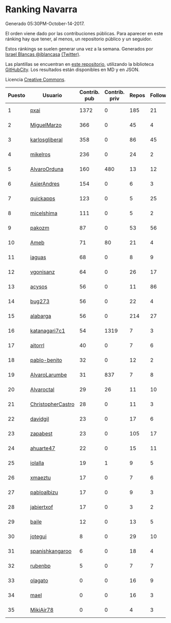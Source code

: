 # Ranking Navarra

Generado 05:30PM-October-14-2017.

El orden viene dado por las contribuciones públicas. Para aparecer en este ránking hay que tener, al menos, un repositorio público y un seguidor.

Estos ránkings se suelen generar una vez a la semana. Generados por [Israel Blancas @iblancasa](https://github.com/iblancasa/) [(Twitter)](https://twitter.com/iblancasa).

Las plantillas se encuentran en [este repositorio](https://github.com/iblancasa/GH-Spanish-Ranking), utilizando la biblioteca [GitHubCity](https://github.com/iblancasa/GitHubCity). Los resultados están disponibles en MD y en JSON.

Licencia [Creative Commons](https://creativecommons.org/licenses/by/4.0/).

| Puesto   |  Usuario  | Contrib. pub | Contrib. priv |Repos| Followers | Desde |  Avatar  |
|----------|-----------|--------------|---------------|-----|-----------|-------|----------|
|1|[pxai](https://github.com/pxai)|1372|0|185|21|2011-12-02|![pxai](https://avatars0.githubusercontent.com/u/1235511)|
|2|[MiguelMarzo](https://github.com/MiguelMarzo)|366|0|45|4|2016-09-15|![MiguelMarzo](https://avatars1.githubusercontent.com/u/22213563)|
|3|[karlosgliberal](https://github.com/karlosgliberal)|358|0|86|45|2010-02-10|![karlosgliberal](https://avatars0.githubusercontent.com/u/200922)|
|4|[mikelros](https://github.com/mikelros)|236|0|24|2|2016-09-15|![mikelros](https://avatars1.githubusercontent.com/u/22213811)|
|5|[AlvaroOrduna](https://github.com/AlvaroOrduna)|160|480|13|12|2013-04-26|![AlvaroOrduna](https://avatars0.githubusercontent.com/u/4264243)|
|6|[AsierAndres](https://github.com/AsierAndres)|154|0|6|3|2016-09-23|![AsierAndres](https://avatars1.githubusercontent.com/u/22394419)|
|7|[quickapps](https://github.com/quickapps)|123|0|5|25|2011-10-15|![quickapps](https://avatars0.githubusercontent.com/u/1129842)|
|8|[micelshima](https://github.com/micelshima)|111|0|5|2|2014-12-15|![micelshima](https://avatars3.githubusercontent.com/u/10197970)|
|9|[pakozm](https://github.com/pakozm)|87|0|53|56|2012-10-26|![pakozm](https://avatars2.githubusercontent.com/u/2655921)|
|10|[Ameb](https://github.com/Ameb)|71|80|21|4|2010-09-03|![Ameb](https://avatars2.githubusercontent.com/u/386567)|
|11|[iaguas](https://github.com/iaguas)|68|0|8|9|2013-04-25|![iaguas](https://avatars0.githubusercontent.com/u/4259550)|
|12|[vgonisanz](https://github.com/vgonisanz)|64|0|26|17|2012-05-03|![vgonisanz](https://avatars3.githubusercontent.com/u/1701387)|
|13|[acysos](https://github.com/acysos)|56|0|11|86|2012-04-18|![acysos](https://avatars3.githubusercontent.com/u/1657112)|
|14|[bug273](https://github.com/bug273)|56|0|22|4|2010-08-20|![bug273](https://avatars0.githubusercontent.com/u/370630)|
|15|[alabarga](https://github.com/alabarga)|56|0|214|27|2009-12-11|![alabarga](https://avatars3.githubusercontent.com/u/166339)|
|16|[katanagari7c1](https://github.com/katanagari7c1)|54|1319|7|3|2011-05-03|![katanagari7c1](https://avatars1.githubusercontent.com/u/765232)|
|17|[aitorrl](https://github.com/aitorrl)|40|0|7|6|2010-08-19|![aitorrl](https://avatars2.githubusercontent.com/u/369424)|
|18|[pablo-benito](https://github.com/pablo-benito)|32|0|12|2|2015-05-07|![pablo-benito](https://avatars0.githubusercontent.com/u/12297597)|
|19|[AlvaroLarumbe](https://github.com/AlvaroLarumbe)|31|837|7|8|2013-04-25|![AlvaroLarumbe](https://avatars1.githubusercontent.com/u/4255881)|
|20|[Alvaroctal](https://github.com/Alvaroctal)|29|26|11|10|2013-05-29|![Alvaroctal](https://avatars0.githubusercontent.com/u/4562922)|
|21|[ChristopherCastro](https://github.com/ChristopherCastro)|28|0|11|3|2011-04-25|![ChristopherCastro](https://avatars0.githubusercontent.com/u/749463)|
|22|[davidgil](https://github.com/davidgil)|23|0|17|6|2012-03-04|![davidgil](https://avatars2.githubusercontent.com/u/1498740)|
|23|[zapabest](https://github.com/zapabest)|23|0|105|17|2012-01-08|![zapabest](https://avatars0.githubusercontent.com/u/1312256)|
|24|[ahuarte47](https://github.com/ahuarte47)|22|0|15|11|2013-09-30|![ahuarte47](https://avatars3.githubusercontent.com/u/5576272)|
|25|[iolalla](https://github.com/iolalla)|19|1|9|5|2010-06-17|![iolalla](https://avatars2.githubusercontent.com/u/308066)|
|26|[xmaeztu](https://github.com/xmaeztu)|17|0|7|6|2011-04-01|![xmaeztu](https://avatars0.githubusercontent.com/u/703490)|
|27|[pabloalbizu](https://github.com/pabloalbizu)|17|0|9|3|2013-01-09|![pabloalbizu](https://avatars0.githubusercontent.com/u/3223601)|
|28|[jabiertxof](https://github.com/jabiertxof)|17|0|3|2|2013-04-30|![jabiertxof](https://avatars3.githubusercontent.com/u/4304876)|
|29|[baile](https://github.com/baile)|12|0|13|5|2013-07-01|![baile](https://avatars3.githubusercontent.com/u/4908845)|
|30|[jotegui](https://github.com/jotegui)|8|0|29|10|2011-02-28|![jotegui](https://avatars3.githubusercontent.com/u/642210)|
|31|[spanishkangaroo](https://github.com/spanishkangaroo)|6|0|18|4|2009-10-29|![spanishkangaroo](https://avatars2.githubusercontent.com/u/146285)|
|32|[rubenbp](https://github.com/rubenbp)|5|0|7|7|2011-01-18|![rubenbp](https://avatars0.githubusercontent.com/u/570775)|
|33|[olagato](https://github.com/olagato)|0|0|16|9|2009-11-05|![olagato](https://avatars0.githubusercontent.com/u/149179)|
|34|[mael](https://github.com/mael)|0|0|16|3|2010-02-10|![mael](https://avatars1.githubusercontent.com/u/200936)|
|35|[MikiAir78](https://github.com/MikiAir78)|0|0|4|3|2013-11-07|![MikiAir78](https://avatars1.githubusercontent.com/u/5882570)|
